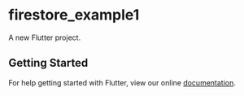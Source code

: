 # firestore_example1

A new Flutter project.

## Getting Started

For help getting started with Flutter, view our online
[documentation](https://flutter.io/).
